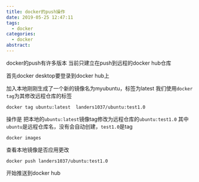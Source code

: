 ```yaml
---
title: docker的push操作
date: 2019-05-25 12:47:11
tags:
  - docker
categories:
  - docker
abstract:
---
```


docker的push有许多版本
当前只建立在push到远程的docker hub仓库

<!--more-->

首先docker desktop要登录到docker hub上

加入本地刚刚生成了一个新的镜像名为myubuntu，标签为latest
我们使用`docker tag`为其修改远程仓库的标签

`docker tag ubuntu:latest  landers1037/ubuntu:test1.0`

操作是 把本地的`ubuntu:latest`镜像tag修改为远程仓库的`ubuntu:test1.0`
其中`ubuntu`是远程仓库名，没有会自动创建，`test1.0`是tag

`docker images`

查看本地镜像是否应用更改

`docker push landers1037/ubuntu:test1.0`

开始推送到docker hub